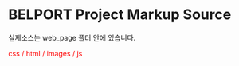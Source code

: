 BELPORT Project Markup Source
========================================================================================================================

실제소스는 web_page 폴더 안에 있습니다.

<p style="color:red">css / html / images / js</p>
